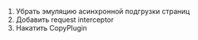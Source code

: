 1) Убрать эмуляцию асинхронной подгрузки страниц
2) Добавить request interceptor
3) Накатить CopyPlugin